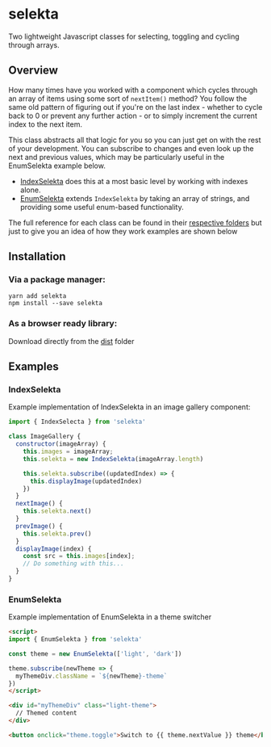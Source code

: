 # selekta

Two lightweight Javascript classes for selecting, toggling and cycling through arrays.

## Overview

How many times have you worked with a component which cycles through an array of items using some sort of `nextItem()` method? You follow the same old pattern of figuring out if you're on the last index - whether to cycle back to 0 or prevent any further action - or to simply increment the current index to the next item.

This class abstracts all that logic for you so you can just get on with the rest of your development. You can subscribe to changes and even look up the next and previous values, which may be particularly useful in the EnumSelekta example below.

- [IndexSelekta](http://github.com/danielstorey/selekta/tree/master/src/IndexSelekta) does this at a most basic level by working with indexes alone.
- [EnumSelekta](http://github.com/danielstorey/selekta/tree/master/src/EnumSelekta) extends `IndexSelekta` by taking an array of strings, and providing some useful enum-based functionality.

The full reference for each class can be found in their [respective folders](http://github.com/danielstorey/selekta/tree/master/src) but just to give you an idea of how they work examples are shown below

## Installation
### Via a package manager:
```
yarn add selekta
npm install --save selekta
```

### As a browser ready library:

Download directly from the [dist](http://github.com/danielstorey/selekta/tree/master/dist) folder

## Examples

### IndexSelekta

Example implementation of IndexSelekta in an image gallery component:
```javascript
import { IndexSelecta } from 'selekta'

class ImageGallery {
  constructor(imageArray) {
    this.images = imageArray;
    this.selekta = new IndexSelekta(imageArray.length)

    this.selekta.subscribe((updatedIndex) => {
      this.displayImage(updatedIndex)
    })
  }
  nextImage() {
    this.selekta.next()
  }
  prevImage() {
    this.selekta.prev()
  }
  displayImage(index) {
    const src = this.images[index];
    // Do something with this...
  }
}
```

### EnumSelekta

Example implementation of EnumSelekta in a theme switcher
```html
<script>
import { EnumSelekta } from 'selekta'

const theme = new EnumSelekta(['light', 'dark'])

theme.subscribe(newTheme => {
  myThemeDiv.className = `${newTheme}-theme`
})
</script>

<div id="myThemeDiv" class="light-theme">
  // Themed content
</div>

<button onclick="theme.toggle">Switch to {{ theme.nextValue }} theme</button>
```

```
